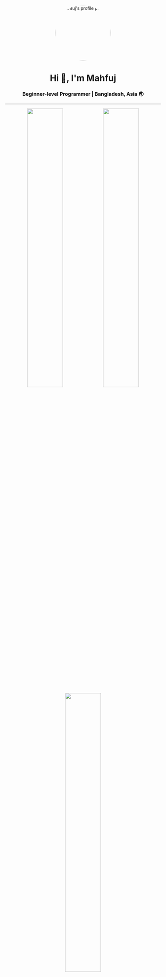 <!-- Profile Picture -->
<p align="center">
  <img src="https://avatars.githubusercontent.com/u/XXXXX?v=4" alt="Mahfuj's profile picture" width="180" style="border-radius:50%;"/>
</p>
 
<h1 align="center">Hi 👋, I'm Mahfuj</h1>
<h3 align="center">Beginner-level Programmer | Bangladesh, Asia 🌏</h3>

---

<!-- GitHub Stats -->
<p align="center">
  <img width="48%" src="https://github-readme-stats.vercel.app/api?username=mahfujur221&show_icons=true&theme=tokyonight&hide_border=true" />
  <img width="48%" src="https://github-readme-streak-stats.herokuapp.com/?user=mahfujur221&theme=tokyonight&hide_border=true" />
</p>

<p align="center">
  <img width="48%" src="https://github-readme-stats.vercel.app/api/top-langs/?username=mahfujur221&layout=compact&theme=tokyonight&hide_border=true" />
</p>

---

<!-- About Me -->
### 👨‍💻 About Me
- 🌱 I’m currently learning **Python, Java & Web Development**
- 💡 Interested in problem-solving and creating small projects
- 🎯 Goal: Become a full-stack developer
- 📫 Reach me at **mdmahfuj.cse@gmail.com**

---

<!-- Languages and Tools -->
<h2 align="left">  <img src="https://media2.giphy.com/media/QssGEmpkyEOhBCb7e1/giphy.gif?cid=ecf05e47a0n3gi1bfqntqmob8g9aid1oyj2wr3ds3mg700bl&rid=giphy.gif" width="32"> Languages :</h2>
<p align="center">
  <a href="https://skillicons.dev">
    <img src="https://skillicons.dev/icons?i=js,py,c,cpp,java,php,html,css&perline=5"/>
  </a>
</p>

---

<!-- Software -->
### 💻 Tools I Use
<h2 align="left">  <img src="https://media2.giphy.com/media/QssGEmpkyEOhBCb7e1/giphy.gif?cid=ecf05e47a0n3gi1bfqntqmob8g9aid1oyj2wr3ds3mg700bl&rid=giphy.gif" width="32"> 💻 Tools I Use tools :</h2>
<p align="center">
  <a href="https://skillicons.dev">
    <img src="https://skillicons.dev/icons?i=figma,xd,photoshop&perline=5"/>
  </a>
</p>

<h2 align="left">  <img src="https://media2.giphy.com/media/QssGEmpkyEOhBCb7e1/giphy.gif?cid=ecf05e47a0n3gi1bfqntqmob8g9aid1oyj2wr3ds3mg700bl&rid=giphy.gif" width="32"> Deployment tools :</h2>
<p align="center">
  <a href="https://skillicons.dev">
    <img src="https://skillicons.dev/icons?i=netlify,vercel,vscode&perline=5"/>
  </a>
</p>

---

<!-- Trophies -->
### 🏆 GitHub Trophies
<p align="center">
  <img src="https://github-profile-trophy.vercel.app/?username=mahfujur221&theme=flat&no-frame=true&margin-w=10" alt="trophies"/>
</p>

---

<!-- Connect -->
### 📬 Connect with Me
<p align="center">
  <a href="https://fb.com/mahfuj.chowdhury.773" target="blank"><img src="https://img.icons8.com/fluency/48/facebook-new.png"/></a>
  <a href="https://www.instagram.com/mahfuj.chowdhury.773" target="blank"><img src="https://img.icons8.com/fluency/48/instagram-new.png"/></a>
  <a href="https://www.linkedin.com/in/" target="blank"><img src="https://img.icons8.com/fluency/48/linkedin.png"/></a>
  <a href="https://twitter.com/" target="blank"><img src="https://img.icons8.com/fluency/48/twitter.png"/></a>
  <a href="https://www.youtube.com/" target="blank"><img src="https://img.icons8.com/fluency/48/youtube-play.png"/></a>
</p>

---

<p align="center"> 
  <img src="https://komarev.com/ghpvc/?username=mahfujur221&label=Profile%20Views&color=0e75b6&style=flat" alt="profile views" /> 
</p>
